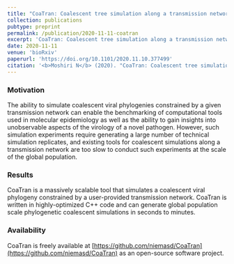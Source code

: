 ```yaml
---
title: "CoaTran: Coalescent tree simulation along a transmission network"
collection: publications
pubtype: preprint
permalink: /publication/2020-11-11-coatran
excerpt: 'CoaTran: Coalescent tree simulation along a transmission network'
date: 2020-11-11
venue: 'bioRxiv'
paperurl: 'https://doi.org/10.1101/2020.11.10.377499'
citation: '<b>Moshiri N</b> (2020). "CoaTran: Coalescent tree simulation along a transmission network." <i>bioRxiv</i>. <a href="https://doi.org/10.1101/2020.11.10.377499" target="_blank">doi:10.1101/2020.11.10.377499</a>'
---
```

### Motivation
The ability to simulate coalescent viral phylogenies constrained by a given transmission network can enable the benchmarking of computational tools used in molecular epidemiology as well as the ability to gain insights into unobservable aspects of the virology of a novel pathogen. However, such simulation experiments require generating a large number of technical simulation replicates, and existing tools for coalescent simulations along a transmission network are too slow to conduct such experiments at the scale of the global population.

### Results
CoaTran is a massively scalable tool that simulates a coalescent viral phylogeny constrained by a user-provided transmission network. CoaTran is written in highly-optimized C++ code and can generate global population scale phylogenetic coalescent simulations in seconds to minutes.

### Availability
CoaTran is freely available at [https://github.com/niemasd/CoaTran](https://github.com/niemasd/CoaTran) as an open-source software project.
